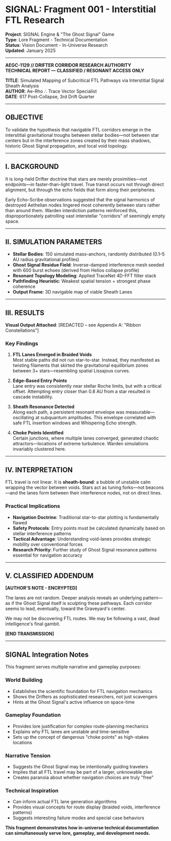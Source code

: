 # SIGNAL: Fragment 001 - Interstitial FTL Research

**Project**: SIGNAL Engine & "The Ghost Signal" Game  
**Type**: Lore Fragment - Technical Documentation  
**Status**: Vision Document - In-Universe Research  
**Updated**: January 2025

---

**AEGC-1129 // DRIFTER CORRIDOR RESEARCH AUTHORITY**  
**TECHNICAL REPORT — CLASSIFIED / RESONANT ACCESS ONLY**

**TITLE**: Simulated Mapping of Subcritical FTL Pathways via Interstitial Signal Sheath Analysis  
**AUTHOR**: Ae-Rho ∴ Trace Vector Specialist  
**DATE**: 617 Post-Collapse, 3rd Drift Quarter

---

## OBJECTIVE

To validate the hypothesis that navigable FTL corridors emerge in the interstitial gravitational troughs between stellar bodies—not between star centers but in the interference zones created by their mass shadows, historic Ghost Signal propagation, and local void topology.

---

## I. BACKGROUND

It is long-held Drifter doctrine that stars are merely proximities—not endpoints—in faster-than-light travel. True transit occurs not through direct alignment, but through the echo fields that form along their peripheries.

Early Echo-Scribe observations suggested that the signal harmonics of destroyed Aethelian nodes lingered most coherently between stars rather than around them. Warden interdiction patterns reinforced this, disproportionately patrolling vast interstellar "corridors" of seemingly empty space.

---

## II. SIMULATION PARAMETERS

- **Stellar Bodies**: 150 simulated mass-anchors, randomly distributed (0.1–5 AU radius gravitational profiles)
- **Ghost Signal Residue Field**: Inverse-damped interference mesh seeded with 600 burst echoes (derived from Helios collapse profile)
- **Resonant Topology Modeling**: Applied TraceNet 4D-FFT filter stack
- **Pathfinding Heuristic**: Weakest spatial tension + strongest phase coherence
- **Output Frame**: 3D navigable map of viable Sheath Lanes

---

## III. RESULTS

**Visual Output Attached**: [REDACTED – see Appendix A: "Ribbon Constellations"]

### Key Findings

1. **FTL Lanes Emerged in Braided Voids**  
   Most stable paths did not run star-to-star. Instead, they manifested as twisting filaments that skirted the gravitational equilibrium zones between 3+ stars—resembling spatial Lissajous curves.

2. **Edge-Based Entry Points**  
   Lane entry was consistently near stellar Roche limits, but with a critical offset. Attempting entry closer than 0.8 AU from a star resulted in cascade instability.

3. **Sheath Resonance Detected**  
   Along each path, a persistent resonant envelope was measurable—oscillating at subquantum amplitudes. This envelope correlated with safe FTL insertion windows and Whispering Echo strength.

4. **Choke Points Identified**  
   Certain junctions, where multiple lanes converged, generated chaotic attractors—locations of extreme turbulence. Warden simulations invariably clustered here.

---

## IV. INTERPRETATION

FTL travel is not linear. It is **sheath-bound**: a bubble of unstable calm wrapping the vector between voids. Stars act as tuning forks—not beacons—and the lanes form between their interference nodes, not on direct lines.

### Practical Implications

- **Navigation Doctrine**: Traditional star-to-star plotting is fundamentally flawed
- **Safety Protocols**: Entry points must be calculated dynamically based on stellar interference patterns
- **Tactical Advantage**: Understanding void-lanes provides strategic mobility over conventional forces
- **Research Priority**: Further study of Ghost Signal resonance patterns essential for navigation accuracy

---

## V. CLASSIFIED ADDENDUM

**[AUTHOR'S NOTE - ENCRYPTED]**

The lanes are not random. Deeper analysis reveals an underlying pattern—as if the Ghost Signal itself is sculpting these pathways. Each corridor seems to lead, eventually, toward the Graveyard's center.

We may not be discovering FTL routes. We may be following a vast, dead intelligence's final gambit.

**[END TRANSMISSION]**

---

## SIGNAL Integration Notes

This fragment serves multiple narrative and gameplay purposes:

### World Building
- Establishes the scientific foundation for FTL navigation mechanics
- Shows the Drifters as sophisticated researchers, not just scavengers
- Hints at the Ghost Signal's active influence on space-time

### Gameplay Foundation
- Provides lore justification for complex route-planning mechanics
- Explains why FTL lanes are unstable and time-sensitive
- Sets up the concept of dangerous "choke points" as high-stakes locations

### Narrative Tension
- Suggests the Ghost Signal may be intentionally guiding travelers
- Implies that all FTL travel may be part of a larger, unknowable plan
- Creates paranoia about whether navigation choices are truly "free"

### Technical Inspiration
- Can inform actual FTL lane generation algorithms
- Provides visual concepts for route display (braided voids, interference patterns)
- Suggests interesting failure modes and special case behaviors

**This fragment demonstrates how in-universe technical documentation can simultaneously serve lore, gameplay, and development needs.**
